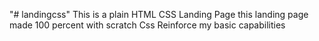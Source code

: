 "# landingcss"
This is a plain HTML CSS Landing Page
this landing page made 100 percent with scratch Css
Reinforce my basic capabilities
